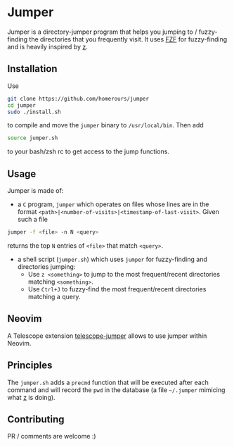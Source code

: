 # Jumper

Jumper is a directory-jumper program that helps you jumping to / fuzzy-finding the directories that you frequently visit.
It uses [FZF](https://github.com/junegunn/fzf) for fuzzy-finding and is heavily inspired by [z](https://github.com/rupa/z).

## Installation
Use
```bash
git clone https://github.com/homerours/jumper
cd jumper
sudo ./install.sh
```
to compile and move the `jumper` binary to `/usr/local/bin`. Then add 
```bash
source jumper.sh
```
to your bash/zsh rc to get access to the jump functions.

## Usage
Jumper is made of:
- a `C` program, `jumper` which operates on files whose lines are in the format `<path>|<number-of-visits>|<timestamp-of-last-visit>`. Given such a file
```bash
jumper -f <file> -n N <query>
```
returns the top `N` entries of `<file>` that match `<query>`.

- a shell script (`jumper.sh`) which uses `jumper` for fuzzy-finding and directories jumping:
    - Use `z <something>` to jump to the most frequent/recent directories matching `<something>`.
    - Use `Ctrl+J` to fuzzy-find the most frequent/recent directories matching a query.

## Neovim

A Telescope extension [telescope-jumper](https://github.com/homerours/telescope-jumper) allows to use jumper within Neovim.

## Principles

The `jumper.sh` adds a `precmd` function that will be executed after each command and will record the `pwd` in the database (a file `~/.jumper` mimicing what [z](https://github.com/rupa/z) is doing).

## Contributing

PR / comments are welcome :)
